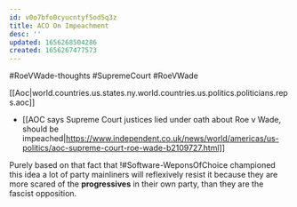 ```yaml
---
id: v0o7bfo0cyucntyf5od5q3z
title: ACO On Impeachment
desc: ''
updated: 1656268504286
created: 1656267477573
---
```


#RoeVWade-thoughts #SupremeCourt #RoeVWade

[[Aoc|world.countries.us.states.ny.world.countries.us.politics.politicians.reps.aoc]]

- [[AOC says Supreme Court justices lied under oath about Roe v Wade, should be impeached|https://www.independent.co.uk/news/world/americas/us-politics/aoc-supreme-court-roe-wade-b2109727.html]]

Purely based on that fact that !#Software-WeponsOfChoice championed this idea a lot of party mainliners will reflexively resist it because they are more scared of the **progressives** in their own party, than they are the fascist opposition.
